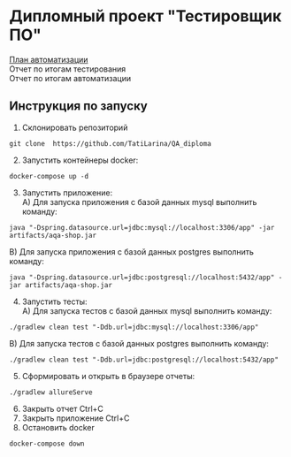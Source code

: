 
# Дипломный проект "Тестировщик ПО"
[План автоматизации](https://github.com/TatiLarina/QA_diploma/blob/main/docs/Plan.md)
<br> Отчет по итогам тестирования
<br> Отчет по итогам автоматизации

## Инструкция по запуску

1. Склонировать репозиторий
```
git clone  https://github.com/TatiLarina/QA_diploma
```
2. Запустить контейнеры docker:
```
docker-compose up -d 
```
3. Запустить приложение:
<br> A) Для запуска приложения с базой данных mysql выполнить команду:
```
java "-Dspring.datasource.url=jdbc:mysql://localhost:3306/app" -jar artifacts/aqa-shop.jar
```
B) Для запуска приложения с базой данных postgres выполнить команду:
```
java "-Dspring.datasource.url=jdbc:postgresql://localhost:5432/app" -jar artifacts/aqa-shop.jar
```
4. Запустить тесты:
<br> А) Для запуска тестов с базой данных mysql выполнить команду:
```
./gradlew clean test "-Ddb.url=jdbc:mysql://localhost:3306/app"
```
B) Для запуска тестов с базой данных postgres выполнить команду:
```
./gradlew clean test "-Ddb.url=jdbc:postgresql://localhost:5432/app"
```
5. Сформировать и открыть в браузере отчеты:
```
./gradlew allureServe
```
6. Закрыть отчет Ctrl+C
7. Закрыть приложение Ctrl+C
8. Остановить docker
```
docker-compose down
```
